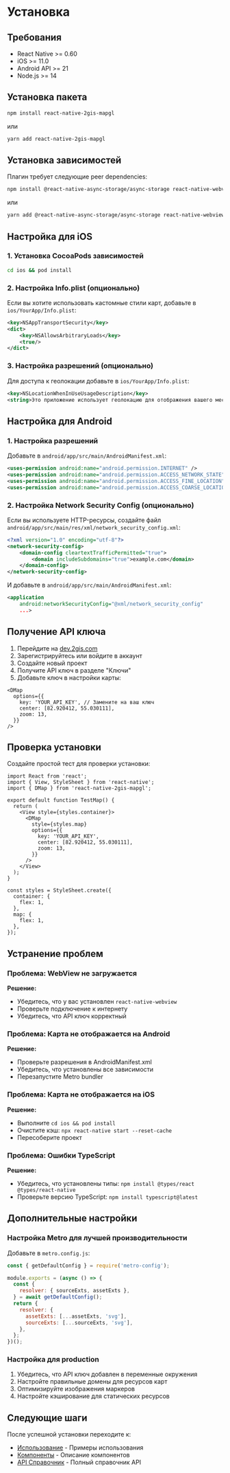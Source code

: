 # Установка

## Требования

- React Native >= 0.60
- iOS >= 11.0
- Android API >= 21
- Node.js >= 14

## Установка пакета

```bash
npm install react-native-2gis-mapgl
```

или

```bash
yarn add react-native-2gis-mapgl
```

## Установка зависимостей

Плагин требует следующие peer dependencies:

```bash
npm install @react-native-async-storage/async-storage react-native-webview
```

или

```bash
yarn add @react-native-async-storage/async-storage react-native-webview
```

## Настройка для iOS

### 1. Установка CocoaPods зависимостей

```bash
cd ios && pod install
```

### 2. Настройка Info.plist (опционально)

Если вы хотите использовать кастомные стили карт, добавьте в `ios/YourApp/Info.plist`:

```xml
<key>NSAppTransportSecurity</key>
<dict>
    <key>NSAllowsArbitraryLoads</key>
    <true/>
</dict>
```

### 3. Настройка разрешений (опционально)

Для доступа к геолокации добавьте в `ios/YourApp/Info.plist`:

```xml
<key>NSLocationWhenInUseUsageDescription</key>
<string>Это приложение использует геолокацию для отображения вашего местоположения на карте</string>
```

## Настройка для Android

### 1. Настройка разрешений

Добавьте в `android/app/src/main/AndroidManifest.xml`:

```xml
<uses-permission android:name="android.permission.INTERNET" />
<uses-permission android:name="android.permission.ACCESS_NETWORK_STATE" />
<uses-permission android:name="android.permission.ACCESS_FINE_LOCATION" />
<uses-permission android:name="android.permission.ACCESS_COARSE_LOCATION" />
```

### 2. Настройка Network Security Config (опционально)

Если вы используете HTTP-ресурсы, создайте файл `android/app/src/main/res/xml/network_security_config.xml`:

```xml
<?xml version="1.0" encoding="utf-8"?>
<network-security-config>
    <domain-config cleartextTrafficPermitted="true">
        <domain includeSubdomains="true">example.com</domain>
    </domain-config>
</network-security-config>
```

И добавьте в `android/app/src/main/AndroidManifest.xml`:

```xml
<application
    android:networkSecurityConfig="@xml/network_security_config"
    ...>
```

## Получение API ключа

1. Перейдите на [dev.2gis.com](https://dev.2gis.com/)
2. Зарегистрируйтесь или войдите в аккаунт
3. Создайте новый проект
4. Получите API ключ в разделе "Ключи"
5. Добавьте ключ в настройки карты:

```tsx
<DMap
  options={{
    key: 'YOUR_API_KEY', // Замените на ваш ключ
    center: [82.920412, 55.030111],
    zoom: 13,
  }}
/>
```

## Проверка установки

Создайте простой тест для проверки установки:

```tsx
import React from 'react';
import { View, StyleSheet } from 'react-native';
import { DMap } from 'react-native-2gis-mapgl';

export default function TestMap() {
  return (
    <View style={styles.container}>
      <DMap
        style={styles.map}
        options={{
          key: 'YOUR_API_KEY',
          center: [82.920412, 55.030111],
          zoom: 13,
        }}
      />
    </View>
  );
}

const styles = StyleSheet.create({
  container: {
    flex: 1,
  },
  map: {
    flex: 1,
  },
});
```

## Устранение проблем

### Проблема: WebView не загружается

**Решение:**

- Убедитесь, что у вас установлен `react-native-webview`
- Проверьте подключение к интернету
- Убедитесь, что API ключ корректный

### Проблема: Карта не отображается на Android

**Решение:**

- Проверьте разрешения в AndroidManifest.xml
- Убедитесь, что установлены все зависимости
- Перезапустите Metro bundler

### Проблема: Карта не отображается на iOS

**Решение:**

- Выполните `cd ios && pod install`
- Очистите кэш: `npx react-native start --reset-cache`
- Пересоберите проект

### Проблема: Ошибки TypeScript

**Решение:**

- Убедитесь, что установлены типы: `npm install @types/react @types/react-native`
- Проверьте версию TypeScript: `npm install typescript@latest`

## Дополнительные настройки

### Настройка Metro для лучшей производительности

Добавьте в `metro.config.js`:

```javascript
const { getDefaultConfig } = require('metro-config');

module.exports = (async () => {
  const {
    resolver: { sourceExts, assetExts },
  } = await getDefaultConfig();
  return {
    resolver: {
      assetExts: [...assetExts, 'svg'],
      sourceExts: [...sourceExts, 'svg'],
    },
  };
})();
```

### Настройка для production

1. Убедитесь, что API ключ добавлен в переменные окружения
2. Настройте правильные домены для ресурсов карт
3. Оптимизируйте изображения маркеров
4. Настройте кэширование для статических ресурсов

## Следующие шаги

После успешной установки переходите к:

- [Использование](USAGE.md) - Примеры использования
- [Компоненты](COMPONENTS.md) - Описание компонентов
- [API Справочник](API.md) - Полный справочник API
